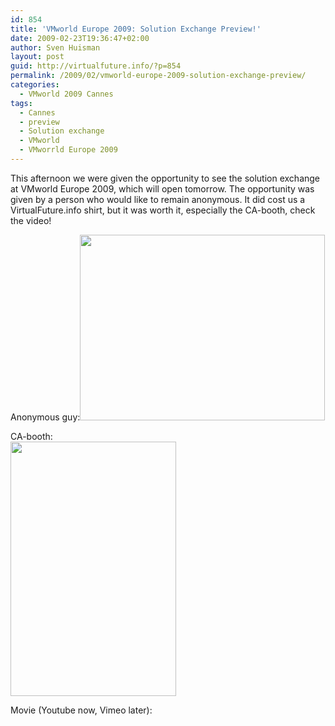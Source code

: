 ```yaml
---
id: 854
title: 'VMworld Europe 2009: Solution Exchange Preview!'
date: 2009-02-23T19:36:47+02:00
author: Sven Huisman
layout: post
guid: http://virtualfuture.info/?p=854
permalink: /2009/02/vmworld-europe-2009-solution-exchange-preview/
categories:
  - VMworld 2009 Cannes
tags:
  - Cannes
  - preview
  - Solution exchange
  - VMworld
  - VMworrld Europe 2009
---
```

This afternoon we were given the opportunity to see the solution exchange at VMworld Europe 2009, which will open tomorrow. The opportunity was given by a person who would like to remain anonymous. It did cost us a VirtualFuture.info shirt, but it was worth it, especially the CA-booth, check the video!

Anonymous guy:<img class="aligncenter" title="anonymous-guy" src="https://svenhuisman.com/wp-content/uploads/2009/02/mranonymous.jpg" alt="" width="392" height="297" />  
<!--more-->

CA-booth:  
[<img class="aligncenter size-full wp-image-857" title="ca-booth" src="https://svenhuisman.com/wp-content/uploads/2009/02/ca-booth.jpg" alt="" width="265" height="407" />](https://svenhuisman.com/wp-content/uploads/2009/02/ca-booth.jpg)

Movie (Youtube now, Vimeo later):